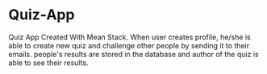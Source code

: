 # Quiz-App
Quiz App Created With Mean Stack. When user creates profile, he/she is able to create new quiz and challenge other people by sending it to their emails. people's results are stored in the database and author of the quiz is able to see their results.
